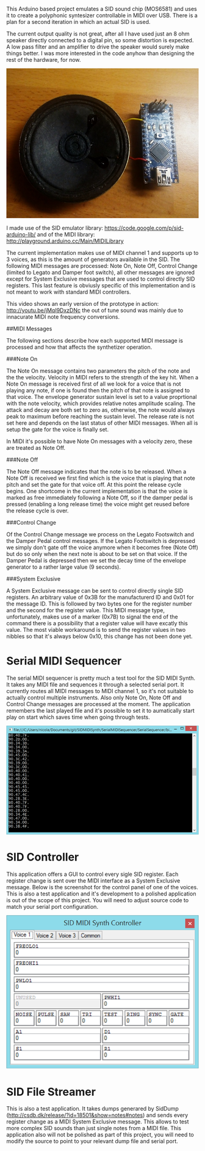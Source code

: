 This Arduino based project emulates a SID sound chip (MOS6581) and uses it to create a polyphonic syntesizer controllable in MIDI over USB. There is a plan for a second iteration in which an actual SID is used.

The current output quality is not great, after all I have used just an 8 ohm speaker directly connected to a digital pin, so some distortion is expected. A low pass filter and an amplifier to drive the speaker would surely make things better. I was more interested in the code anyhow than designing the rest of the hardware, for now.

![Proto](Documentation/proto.jpg)

I made use of the SID emulator library: https://code.google.com/p/sid-arduino-lib/ and of the MIDI library: http://playground.arduino.cc/Main/MIDILibrary

The current implementation makes use of MIDI channel 1 and supports up to 3 voices, as this is the amount of generators available in the SID. The following MIDI messages are processed: Note On, Note Off, Control Change (limited to Legato and Damper foot switch), all other messages are ignored except for System Exclusive messages that are used to control directly SID registers. This last feature is obviusly specific of this implementation and is not meant to work with standard MIDI controllers.

This video shows an early version of the prototype in action: http://youtu.be/jMqI9DxzDNc the out of tune sound was mainly due to innacurate MIDI note frequency conversions.

##MIDI Messages

The following sections describe how each supported MIDI message is processed and how that affects the synthetizer operation.

###Note On

The Note On message contains two parameters the pitch of the note and the the velocity. Velocity in MIDI refers to the strength of the key hit. When a Note On message is received first of all we look for a voice that is not playing any note, if one is found then the pitch of that note is assigned to that voice. The envelope generator sustain level is set to a value proprtional with the note velocity, which provides relative notes amplitude scaling. The attack and decay are both set to zero as, otherwise, the note would always peak to maximum before reaching the sustain level. The release rate is not set here and depends on the last status of other MIDI messages. When all is setup the gate for the voice is finally set.

In MIDI it's possible to have Note On messages with a velocity zero, these are treated as Note Off.

###Note Off

The Note Off message indicates that the note is to be released. When a Note Off is received we first find which is the voice that is playing that note pitch and set the gate for that voice off. At this point the release cycle begins. One shortcome in the current implementation is that the voice is marked as free immediately following a Note Off, so if the damper pedal is pressed (enabling a long release time) the voice might get reused before the release cycle is over.

###Control Change

Of the Control Change message we process on the Legato Footswitch and the Damper Pedal control messages. If the Legato Footswitch is depressed we simply don't gate off the voice anymore when it becomes free (Note Off) but do so only when the next note is about to be set on that voice. If the Damper Pedal is depressed then we set the decay time of the envelope generator to a rather large value (9 seconds).

###System Exclusive

A System Exclusive message can be sent to control directly single SID registers. An arbitrary value of 0x3B for the manufacturerd ID and 0x01 for the message ID. This is followed by two bytes one for the register number and the second for the register value. This MIDI message type, unfortunately, makes use of a marker (0x7B) to signal the end of the command there is a possibility that a register value will have excatly this value. The most viable workaround is to send the register values in two nibbles so that it's always below 0x10, this change has not been done yet.

Serial MIDI Sequencer
=============

The serial MIDI sequencer is pretty much a test tool for the SID MIDI Synth. It takes any MIDI file and sequences it through a selected serial port. It currently routes all MIDI messages to MIDI channel 1, so it's not suitable to actually control multiple instruments. Also only Note On, Note Off and Control Change messages are processed at the moment. The application remembers the last played file and it's possible to set it to aumatically start play on start which saves time when going through tests.

![Screenshot](Documentation/MIDIStreamer.png)



SID Controller
=============

This application offers a GUI to control every sigle SID register. Each register change is sent over the MIDI interface as a System Exclusive message. Below is the screenshot for the control panel of one of the voices. This is also a test application and it's development to a polished application is out of the scope of this project. You will need to adjust source code to match your serial port configuration.

![Controller](Documentation/ControllerScreenshot.png)

SID File Streamer
============

This is also a test application. It takes dumps generared by SidDump (http://csdb.dk/release/?id=18501&show=notes#notes) and sends every register change as a MIDI System Exclusive message. This allows to test more complex SID sounds than just single notes from a MIDI file. This application also will not be polished as part of this project, you will need to modify the source to point to your relevant dump file and serial port.

